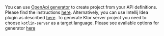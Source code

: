 [//]: # (title: OpenApi/Swagger)

You can use [OpenApi generator](https://github.com/OpenAPITools/openapi-generator) to create project from your API definitions. Please find the instructions [here](https://github.com/OpenAPITools/openapi-generator/blob/master/README.md). Alternatively, you can use Intellij Idea plugin as described [here](https://www.jetbrains.com/help/idea/openapi.html#codegen). To generate Ktor server project you need to choose `kotlin-server` as a target language. Please see available options for generator [here](https://github.com/OpenAPITools/openapi-generator/blob/master/docs/generators/kotlin-server.md)